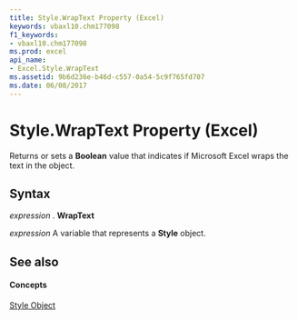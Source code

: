 ```yaml
---
title: Style.WrapText Property (Excel)
keywords: vbaxl10.chm177098
f1_keywords:
- vbaxl10.chm177098
ms.prod: excel
api_name:
- Excel.Style.WrapText
ms.assetid: 9b6d236e-b46d-c557-0a54-5c9f765fd707
ms.date: 06/08/2017
---
```



# Style.WrapText Property (Excel)

Returns or sets a **Boolean** value that indicates if Microsoft Excel wraps the text in the object.


## Syntax

 _expression_ . **WrapText**

 _expression_ A variable that represents a **Style** object.


## See also


#### Concepts


[Style Object](style-object-excel.md)

